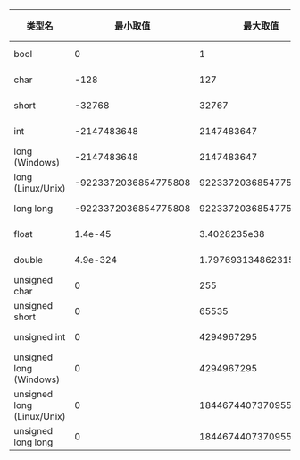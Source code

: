| **类型名**                                        | **最小取值**              | **最大取值**            | **字节数** |
|---------------------------------------------------|----------------------------|--------------------------|---------|
| bool                                              | 0                          | 1                        | 1 Byte  |
| char                                              | -128                       | 127                      | 1 Byte  |
| short                                             | -32768                     | 32767                    | 2 Bytes |
| int                                               | -2147483648                | 2147483647               | 4 Bytes |
| long (Windows)                                    | -2147483648                | 2147483647               | 4 Bytes |
| long (Linux/Unix)                                 | -9223372036854775808       | 9223372036854775807      | 8 Bytes |
| long long                                         | -9223372036854775808       | 9223372036854775807      | 8 Bytes |
| float                                             | 1.4e-45                    | 3.4028235e38             | 8 Bytes |
| double                                            | 4.9e-324                   | 1.7976931348623157e308   | 8 Bytes |
| unsigned char                                     | 0                          | 255                      | 1 Byte  |
| unsigned short                                    | 0                          | 65535                    | 2 Bytes |
| unsigned int                                      | 0                          | 4294967295               | 4 Bytes |
| unsigned long (Windows)                           | 0                          | 4294967295               | 4 Bytes |
| unsigned long (Linux/Unix)                        | 0                          | 18446744073709551615     | 8 Bytes |
| unsigned long long                                | 0                          | 18446744073709551615     | 8 Bytes |

